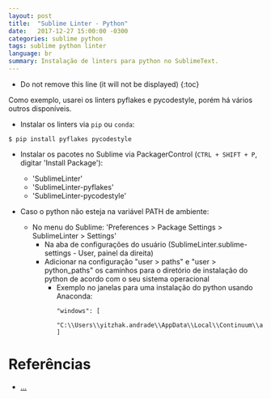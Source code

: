 ```yaml
---
layout: post
title:  "Sublime Linter - Python"
date:   2017-12-27 15:00:00 -0300
categories: sublime python
tags: sublime python linter
language: br
summary: Instalação de linters para python no SublimeText.
---
```


* Do not remove this line (it will not be displayed)
{:toc}


Como exemplo, usarei os linters pyflakes e pycodestyle, porém há vários outros disponíveis.


- Instalar os linters via `pip` ou `conda`:
```shell
$ pip install pyflakes pycodestyle
```

- Instalar os pacotes no Sublime via PackagerControl (`CTRL + SHIFT + P`, digitar 'Install Package'):
  - 'SublimeLinter'
  - 'SublimeLinter-pyflakes'
  - 'SublimeLinter-pycodestyle'

- Caso o python não esteja na variável PATH de ambiente:
  - No menu do Sublime: 'Preferences > Package Settings > SublimeLinter > Settings'
    - Na aba de configurações do usuário (SublimeLinter.sublime-settings - User, painel da direita)
    - Adicionar na configuração "user > paths" e "user > python_paths" os caminhos para o diretório de instalação do python de acordo com o seu sistema operacional
      - Exemplo no janelas para uma instalação do python usando Anaconda:
        ```
        "windows": [
            "C:\\Users\\yitzhak.andrade\\AppData\\Local\\Continuum\\anaconda3"
        ]
        ```

# Referências

- [...](...)
